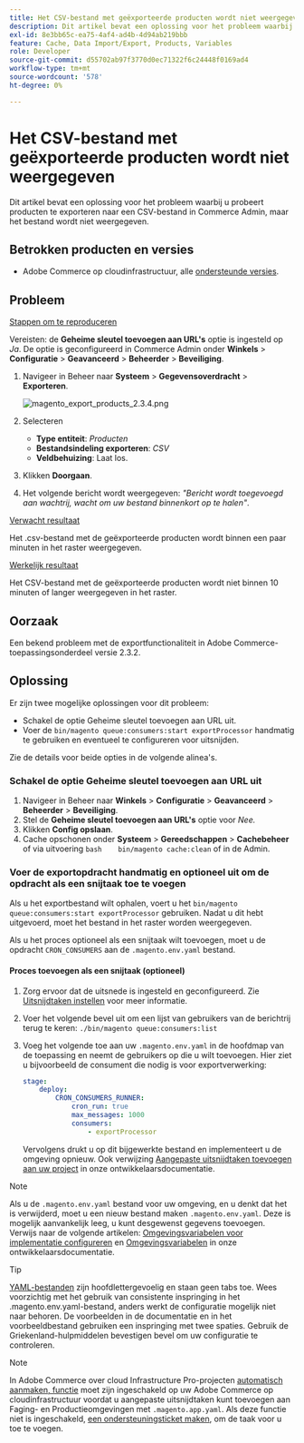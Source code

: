 ```yaml
---
title: Het CSV-bestand met geëxporteerde producten wordt niet weergegeven
description: Dit artikel bevat een oplossing voor het probleem waarbij u probeert producten te exporteren naar een CSV-bestand in Commerce Admin, maar het bestand wordt niet weergegeven.
exl-id: 8e3bb65c-ea75-4af4-ad4b-4d94ab219bbb
feature: Cache, Data Import/Export, Products, Variables
role: Developer
source-git-commit: d55702ab97f3770d0ec71322f6c24448f0169ad4
workflow-type: tm+mt
source-wordcount: '578'
ht-degree: 0%

---
```


# Het CSV-bestand met geëxporteerde producten wordt niet weergegeven

Dit artikel bevat een oplossing voor het probleem waarbij u probeert producten te exporteren naar een CSV-bestand in Commerce Admin, maar het bestand wordt niet weergegeven.

## Betrokken producten en versies

* Adobe Commerce op cloudinfrastructuur, alle [ondersteunde versies](https://magento.com/sites/default/files/magento-software-lifecycle-policy.pdf).

## Probleem

<u>Stappen om te reproduceren</u>

Vereisten: de **Geheime sleutel toevoegen aan URL&#39;s** optie is ingesteld op *Ja*. De optie is geconfigureerd in Commerce Admin onder **Winkels** > **Configuratie** > **Geavanceerd** > **Beheerder** > **Beveiliging**.

1. Navigeer in Beheer naar **Systeem** > **Gegevensoverdracht** > **Exporteren**.

   ![magento_export_products_2.3.4.png](assets/magento_export_products_2.3.4.png)

1. Selecteren
   * **Type entiteit**: *Producten*
   * **Bestandsindeling exporteren**: *CSV*
   * **Veldbehuizing**: Laat los.
1. Klikken **Doorgaan**.
1. Het volgende bericht wordt weergegeven: *&quot;Bericht wordt toegevoegd aan wachtrij, wacht om uw bestand binnenkort op te halen&quot;*.

<u>Verwacht resultaat</u>

Het .csv-bestand met de geëxporteerde producten wordt binnen een paar minuten in het raster weergegeven.

<u>Werkelijk resultaat</u>

Het CSV-bestand met de geëxporteerde producten wordt niet binnen 10 minuten of langer weergegeven in het raster.

## Oorzaak

Een bekend probleem met de exportfunctionaliteit in Adobe Commerce-toepassingsonderdeel versie 2.3.2.

## Oplossing

Er zijn twee mogelijke oplossingen voor dit probleem:

* Schakel de optie Geheime sleutel toevoegen aan URL uit.
* Voer de `bin/magento queue:consumers:start exportProcessor` handmatig te gebruiken en eventueel te configureren voor uitsnijden.

Zie de details voor beide opties in de volgende alinea&#39;s.

### Schakel de optie Geheime sleutel toevoegen aan URL uit

1. Navigeer in Beheer naar **Winkels** > **Configuratie** > **Geavanceerd** > **Beheerder** > **Beveiliging**.
1. Stel de **Geheime sleutel toevoegen aan URL&#39;s** optie voor *Nee.*
1. Klikken **Config opslaan**.
1. Cache opschonen onder **Systeem** > **Gereedschappen** > **Cachebeheer** of via uitvoering    ```bash    bin/magento cache:clean``` of in de Admin.

### Voer de exportopdracht handmatig en optioneel uit om de opdracht als een snijtaak toe te voegen

Als u het exportbestand wilt ophalen, voert u het `bin/magento queue:consumers:start exportProcessor` gebruiken. Nadat u dit hebt uitgevoerd, moet het bestand in het raster worden weergegeven.


Als u het proces optioneel als een snijtaak wilt toevoegen, moet u de opdracht `CRON_CONSUMERS` aan de `.magento.env.yaml` bestand.

#### Proces toevoegen als een snijtaak (optioneel)

1. Zorg ervoor dat de uitsnede is ingesteld en geconfigureerd. Zie [Uitsnijdtaken instellen](/docs/commerce-cloud-service/user-guide/configure/app/properties/crons-property.html) voor meer informatie.
1. Voer het volgende bevel uit om een lijst van gebruikers van de berichtrij terug te keren:     `./bin/magento queue:consumers:list`
1. Voeg het volgende toe aan uw `.magento.env.yaml` in de hoofdmap van de toepassing en neemt de gebruikers op die u wilt toevoegen. Hier ziet u bijvoorbeeld de consument die nodig is voor exportverwerking:

   ```yaml
   stage:
       deploy:
           CRON_CONSUMERS_RUNNER:
               cron_run: true
               max_messages: 1000
               consumers:
                   - exportProcessor
   ```

   Vervolgens drukt u op dit bijgewerkte bestand en implementeert u de omgeving opnieuw. Ook verwijzing [Aangepaste uitsnijdtaken toevoegen aan uw project](/docs/commerce-cloud-service/user-guide/configure/app/properties/crons-property.html#add-custom-cron-jobs-to-your-project) in onze ontwikkelaarsdocumentatie.

>[!NOTE]
>
>Als u de `.magento.env.yaml` bestand voor uw omgeving, en u denkt dat het is verwijderd, moet u een nieuw bestand maken `.magento.env.yaml`. Deze is mogelijk aanvankelijk leeg, u kunt desgewenst gegevens toevoegen. Verwijs naar de volgende artikelen: [Omgevingsvariabelen voor implementatie configureren](/docs/commerce-cloud-service/user-guide/configure/env/configure-env-yaml.html) en [Omgevingsvariabelen](/docs/commerce-cloud-service/user-guide/configure/env/stage/variables-intro.html) in onze ontwikkelaarsdocumentatie.

>[!TIP]
>
>[YAML-bestanden](https://experienceleague.adobe.com/docs/commerce-cloud-service/user-guide/configure/env/configure-env-yaml.html) zijn hoofdlettergevoelig en staan geen tabs toe. Wees voorzichtig met het gebruik van consistente inspringing in het .magento.env.yaml-bestand, anders werkt de configuratie mogelijk niet naar behoren. De voorbeelden in de documentatie en in het voorbeeldbestand gebruiken een inspringing met twee spaties. Gebruik de Griekenland-hulpmiddelen bevestigen bevel om uw configuratie te controleren.

>[!NOTE]
>
>In Adobe Commerce over cloud Infrastructure Pro-projecten [automatisch aanmaken, functie](/docs/commerce-cloud-service/user-guide/configure/app/properties/crons-property.html?lang=en#crontab) moet zijn ingeschakeld op uw Adobe Commerce op cloudinfrastructuur voordat u aangepaste uitsnijdtaken kunt toevoegen aan Faging- en Productieomgevingen met `.magento.app.yaml`. Als deze functie niet is ingeschakeld, [een ondersteuningsticket maken](/help/help-center-guide/help-center/magento-help-center-user-guide.md#submit-ticket), om de taak voor u toe te voegen.
